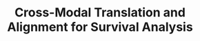 ---
title: "Cross-Modal Translation and Alignment for Survival Analysis"
authors: "Fengtao Zhou, Hao Chen#"
pub_date: "2023-10-01" #Date of publication. Change from Biorxiv date to Journal date once accepted
image: "/static/img/pub/2023_cmta.png" 
conf: 
  - name: "ICCV" 
    url: "https://openaccess.thecvf.com/content/ICCV2023/papers/Zhou_Cross-Modal_Translation_and_Alignment_for_Survival_Analysis_ICCV_2023_paper.pdf"
github:
  - url: "FT-ZHOU-ZZZ/CMTA"
---